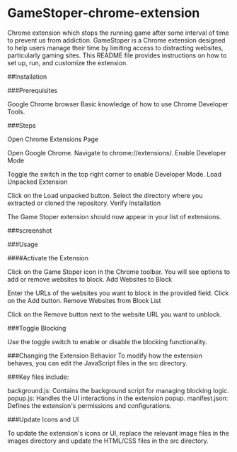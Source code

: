 # GameStoper-chrome-extension
Chrome extension which stops the running game after some interval of time to prevent us from addiction.
GameStoper is a Chrome extension designed to help users manage their time by limiting access to distracting websites, particularly gaming sites. This README file provides instructions on how to set up, run, and customize the extension.

##Installation

###Prerequisites

Google Chrome browser
Basic knowledge of how to use Chrome Developer Tools.

###Steps

Open Chrome Extensions Page

Open Google Chrome.
Navigate to chrome://extensions/.
Enable Developer Mode

Toggle the switch in the top right corner to enable Developer Mode.
Load Unpacked Extension

Click on the Load unpacked button.
Select the directory where you extracted or cloned the repository.
Verify Installation

The Game Stoper extension should now appear in your list of extensions.

###screenshot



###Usage

####Activate the Extension

Click on the Game Stoper icon in the Chrome toolbar.
You will see options to add or remove websites to block.
Add Websites to Block

Enter the URLs of the websites you want to block in the provided field.
Click on the Add button.
Remove Websites from Block List

Click on the Remove button next to the website URL you want to unblock.

###Toggle Blocking

Use the toggle switch to enable or disable the blocking functionality.

###Changing the Extension Behavior
To modify how the extension behaves, you can edit the JavaScript files in the src directory. 

###Key files include:

background.js: Contains the background script for managing blocking logic.
popup.js: Handles the UI interactions in the extension popup.
manifest.json: Defines the extension's permissions and configurations.

###Update Icons and UI

To update the extension's icons or UI, replace the relevant image files in the images directory and update the HTML/CSS files in the src directory.

